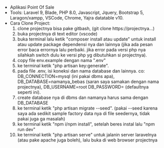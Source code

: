 - Aplikasi Point Of Sale
- Tools: Laravel 9, Blade, PHP 8.0, Javascript, Jquery, Bootstrap 5, Laragon/xampp, VSCode, Chrome, Yajra datatable v10.
- Cara Clone Project:
  1. clone projectnya bisa pake gitbash, (git clone https://projectnya...)
  2. buka projectnya di text editor (vscode)
  3. buka terminal lalu ketik "composer install atau update" untuk install atau update package dependensi nya dan lainnya (jika ada pesan error baca errornya lalu perbaiki. jika error pada versi php nya silahkah switch dulu ke versi php yg dibutuhkan si projectnya).
  4. copy file env.example dengan nama ".env"
  5. ke terminal ketik "php artisan key:generate". 
  6. pada file .env, isi koneksi dan nama database dan lainnya. co: DB_CONNECTION=mysql (ini pakai dbms apa), DB_DATABASE=namanya_bebas (saran saya samakan dengan nama projectnya), DB_USERNAME=root DB_PASSWORD= (defaultnya seperti ini).
  7. create database nya di dbms dan namanya harus sama dengan DB_DATABASE
  8. ke terminal ketik "php artisan migrate --seed". (pakai --seed karena saya ada sedikit sample factory data nya di file seedernya, tidak pakai juga ga masalah)
  9. ke terminal ketik "npm i/npm install", setelah beres instal lalu "npm run dev"
  10. ke terminal ketik "php artisan serve" untuk jalanin server laravelnya (atau pake apache juga boleh), lalu buka di web browser projectnya
